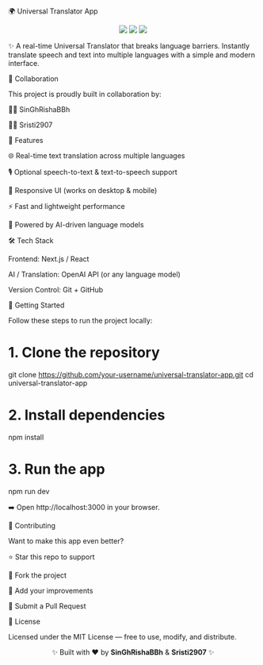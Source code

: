 🌍 Universal Translator App
<p align="center"> <img src="https://img.shields.io/badge/AI-Powered-blueviolet?style=for-the-badge&logo=OpenAI" /> <img src="https://img.shields.io/badge/Language-Translation-green?style=for-the-badge&logo=googletranslate" /> <img src="https://img.shields.io/badge/Collaboration-Success-orange?style=for-the-badge&logo=github" /> </p>

✨ A real-time Universal Translator that breaks language barriers. Instantly translate speech and text into multiple languages with a simple and modern interface.

👥 Collaboration

This project is proudly built in collaboration by:

🧑‍💻 SinGhRishaBBh

👩‍💻 Sristi2907

🚀 Features

🌐 Real-time text translation across multiple languages

🎙️ Optional speech-to-text & text-to-speech support

📱 Responsive UI (works on desktop & mobile)

⚡ Fast and lightweight performance

🧠 Powered by AI-driven language models

🛠️ Tech Stack

Frontend: Next.js / React

AI / Translation: OpenAI API (or any language model)

Version Control: Git + GitHub

📂 Getting Started

Follow these steps to run the project locally:

# 1. Clone the repository
git clone https://github.com/your-username/universal-translator-app.git
cd universal-translator-app

# 2. Install dependencies
npm install

# 3. Run the app
npm run dev


➡️ Open http://localhost:3000
 in your browser.

🤝 Contributing

Want to make this app even better?

⭐ Star this repo to support

🍴 Fork the project

🔧 Add your improvements

📩 Submit a Pull Request

📜 License

Licensed under the MIT License — free to use, modify, and distribute.

<p align="center">✨ Built with ❤️ by <b>SinGhRishaBBh</b> & <b>Sristi2907</b> ✨</p>
